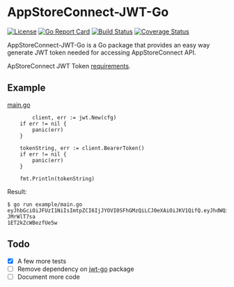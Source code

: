 # AppStoreConnect-JWT-Go

[![License](https://img.shields.io/badge/license-MIT-blue.svg)](LICENSE)
[![Go Report Card](https://goreportcard.com/badge/github.com/kunallanjewar/appstoreconnect-jwt-go)](https://goreportcard.com/report/github.com/kunallanjewar/appstoreconnect-jwt-go)
[![Build Status](https://travis-ci.org/kunallanjewar/appstoreconnect-jwt-go.svg?branch=master)](https://travis-ci.org/kunallanjewar/appstoreconnect-jwt-go)
[![Coverage Status](https://coveralls.io/repos/github/kunallanjewar/appstoreconnect-jwt-go/badge.svg)](https://coveralls.io/github/kunallanjewar/appstoreconnect-jwt-go)

AppStoreConnect-JWT-Go is a Go package that provides an easy way generate JWT token needed for accessing AppStoreConnect API.

ApStoreConnect JWT Token [requirements](https://developer.apple.com/documentation/appstoreconnectapi/generating_tokens_for_api_requests).

## Example

[main.go](example/main.go)

```golang
        client, err := jwt.New(cfg)
	if err != nil {
		panic(err)
	}

	tokenString, err := client.BearerToken()
	if err != nil {
		panic(err)
	}

	fmt.Println(tokenString)
```

Result:

```
$ go run example/main.go
eyJhbGciOiJFUzI1NiIsImtpZCI6IjJYOVI0SFhGMzQiLCJ0eXAiOiJKV1QifQ.eyJhdWQiOiJhcHBzdG9yZWNvbm5lY3QtdjEiLCJleHAiOjE1NjQ1OTQ0NzEsImlhdCI6MTU2NDU5Mzg3MSwiaXNzIjoiNTcyNDY1NDItOTZmZS0xYTYzLWUwNTMtMDgyNGQwMTEwNzJhIn0.Tpqv1ZoDcv7CsDaq4ZF8bycN3hJexYrBQbzsUEd6hNV94bQ_gIES1nsCDlF9-JMrWlT7sa
1ET2kZcWBezfUe5w
```

## Todo

- [x] A few more tests
- [ ] Remove dependency on [jwt-go](https://github.com/dgrijalva/jwt-go) package
- [ ] Document more code

